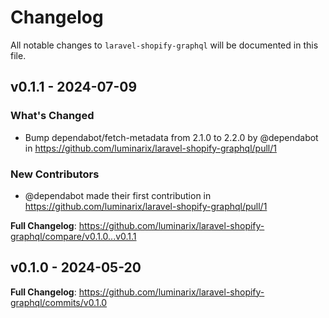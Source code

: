 # Changelog

All notable changes to `laravel-shopify-graphql` will be documented in this file.

## v0.1.1 - 2024-07-09

### What's Changed

* Bump dependabot/fetch-metadata from 2.1.0 to 2.2.0 by @dependabot in https://github.com/luminarix/laravel-shopify-graphql/pull/1

### New Contributors

* @dependabot made their first contribution in https://github.com/luminarix/laravel-shopify-graphql/pull/1

**Full Changelog**: https://github.com/luminarix/laravel-shopify-graphql/compare/v0.1.0...v0.1.1

## v0.1.0 - 2024-05-20

**Full Changelog**: https://github.com/luminarix/laravel-shopify-graphql/commits/v0.1.0
